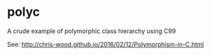 # polyc
A crude example of polymorphic class hierarchy using C99

See:
http://chris-wood.github.io/2016/02/12/Polymorphism-in-C.html
